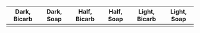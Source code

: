 | Dark, Bicarb | Dark, Soap | Half, Bicarb | Half, Soap | Light, Bicarb | Light, Soap |
| ------------ | ---------- | ------------ | ---------- | ------------- | ----------- |
|              |            |              |            |               |             |
